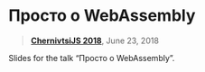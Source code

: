 # Просто о WebAssembly

> [**ChernivtsiJS 2018**](http://chernivtsi.js.org/), June 23, 2018

Slides for the talk “Просто о WebAssembly”.
